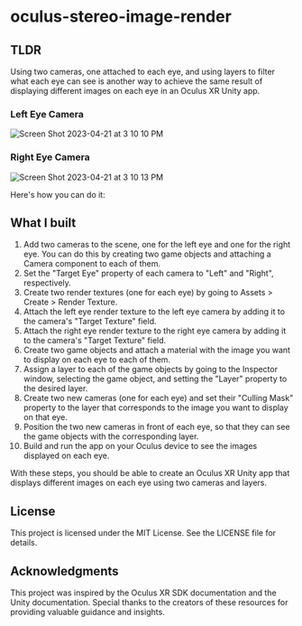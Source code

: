 # oculus-stereo-image-render

## TLDR
Using two cameras, one attached to each eye, and using layers to filter what each eye can see is another way to achieve the same result of displaying different images on each eye in an Oculus XR Unity app. 

### Left Eye Camera
![Screen Shot 2023-04-21 at 3 10 10 PM](https://user-images.githubusercontent.com/1176339/233716152-a1860f51-9f67-4cc8-bc15-d1be54126c72.png)

### Right Eye Camera
![Screen Shot 2023-04-21 at 3 10 13 PM](https://user-images.githubusercontent.com/1176339/233716138-656d00b3-8bf1-42d4-8560-8f2af9c58b43.png)

Here's how you can do it:

 
## What I built

1. Add two cameras to the scene, one for the left eye and one for the right eye. You can do this by creating two game objects and attaching a Camera component to each of them.
2. Set the "Target Eye" property of each camera to "Left" and "Right", respectively.
3. Create two render textures (one for each eye) by going to Assets > Create > Render Texture.
4. Attach the left eye render texture to the left eye camera by adding it to the camera's "Target Texture" field.
5. Attach the right eye render texture to the right eye camera by adding it to the camera's "Target Texture" field.
6. Create two game objects and attach a material with the image you want to display on each eye to each of them.
7. Assign a layer to each of the game objects by going to the Inspector window, selecting the game object, and setting the "Layer" property to the desired layer.
8. Create two new cameras (one for each eye) and set their "Culling Mask" property to the layer that corresponds to the image you want to display on that eye.
9. Position the two new cameras in front of each eye, so that they can see the game objects with the corresponding layer.
10. Build and run the app on your Oculus device to see the images displayed on each eye.

With these steps, you should be able to create an Oculus XR Unity app that displays different images on each eye using two cameras and layers.

## License
This project is licensed under the MIT License. See the LICENSE file for details.

## Acknowledgments
This project was inspired by the Oculus XR SDK documentation and the Unity documentation. Special thanks to the creators of these resources for providing valuable guidance and insights.
